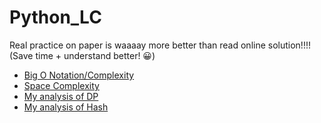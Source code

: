 # Python_LC
Real practice on paper is waaaay more better than read online solution!!!!
(Save time + understand better! 😀)
* [Big O Notation/Complexity](http://web.mit.edu/16.070/www/lecture/big_o.pdf)
* [Space Complexity](https://www.ics.uci.edu/~pattis/ICS-33/lectures/complexitypython.txt)
* [My analysis of DP](https://github.com/tingyuyang/python_lc/blob/master/Memo/About%20DP.md)
* [My analysis of Hash](https://github.com/tingyuyang/python_lc/blob/master/Memo/About%20Hash.md)
